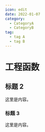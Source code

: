 ```yaml
---
icon: edit
date: 2022-01-07
category:
  - CategoryA
  - CategoryB 
tag:
  - tag A
  - tag B
---
```


# 工程函数

## 标题 2

这里是内容。

### 标题 3

这里是内容。
